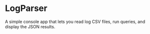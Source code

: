 # LogParser
A simple console app that lets you read log CSV files, run queries, and display the JSON results.
